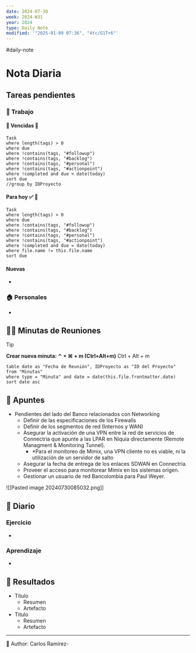```yaml
---
date: 2024-07-30
week: 2024-W31
year: 2024
type: Daily Note
modified: '"2025-01-09 07:36", "4tc/G1T+6"'
---
```

#daily-note

 
# Nota Diaria


## Tareas pendientes
### 👷 Trabajo
#### 🚩 Vencidas 👀 
 ```dataview
Task
where length(tags) > 0
where due
where !contains(tags, "#followup")
where !contains(tags, "#backlog")
where !contains(tags, "#personal")
where !contains(tags, "#actionpoint")
where !completed and due < date(today)
sort due
//group by IDProyecto
 ```
#### Para hoy ✅ 💪
 ```dataview
Task
where length(tags) > 0
where due
where !contains(tags, "#followup")
where !contains(tags, "#backlog")
where !contains(tags, "#personal")
where !contains(tags, "#actionpoint")
where !completed and due = date(today)
where file.name != this.file.name
sort due
 ```
#### Nuevas
-
### 🏠 Personales
-
## 🧑‍💼 Minutas de Reuniones

 > [!TIP]
 > **Crear nueva minuta: ⌃ + ⌘ + m (Ctrl+Alt+m)**
 >  Ctrl + Alt + m

 ```dataview
table date as "Fecha de Reunión", IDProyecto as "ID del Proyecto"
from "Minutas"
where type = "Minuta" and date = date(this.file.frontmatter.date)
sort date asc
```

## 📓 Apuntes
- Pendientes del lado del Banco relacionados con Networking
	- Definir de las especificaciones de los Firewalls
	- Definir de los segmentos de red (Internos y WAN)
	- Asegurar la activación de una VPN  entre la red de servicios de Connectria que apunte a las LPAR en Niquia directamente (Remote Managment & Monitoring Tunnel). 
		- *Para el monitoreo de Mimix, una VPN cliente no es viable, ni la utilización de un servidor de salto
	- Asegurar la fecha de entrega de los enlaces SDWAN en Connectria.
	- Proveer el acceso para monitorear Mimix en los sistemas origen.
	- Gestionar un usuario de red Bancolombia para Paul Weyer.
	

![[Pasted image 20240730085032.png]]


## 📘 Diario

### Ejercicio
- 
### Aprendizaje
- 
## 🦄  Resultados
- Titulo
	- Resumen
	- Artefacto
- Titulo
	- Resumen
	- Artefacto


---
📝
Author: Carlos Ramírez-
